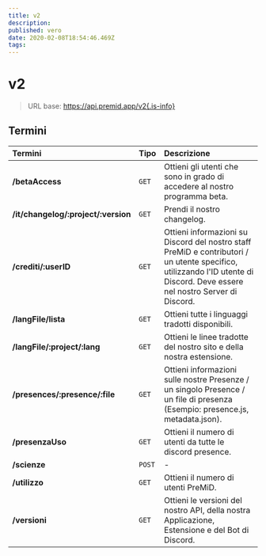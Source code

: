 ```yaml
---
title: v2
description:
published: vero
date: 2020-02-08T18:54:46.469Z
tags:
---
```


# v2

> URL base: https://api.premid.app/v2{.is-info}


## Termini

<table>
  <thead>
    <tr>
      <th style="text-align:left">Termini</th>
      <th style="text-align:left">Tipo</th>
      <th style="text-align:left">Descrizione</th>
    </tr>
  </thead>
  <tbody>
    <tr>
      <td style="text-align:left"><b>/betaAccess</b>
      </td>
      <td style="text-align:left"><code>GET</code></td>
      <td style="text-align:left">Ottieni gli utenti che sono in grado di accedere al nostro programma beta.</td>
    </tr>
    <tr>
      <td style="text-align:left"><b>/it/changelog/:project/:version</b>
      </td>
      <td style="text-align:left"><code>GET</code></td>
      <td style="text-align:left">Prendi il nostro changelog.</td>
    </tr>
    <tr>
      <td style="text-align:left"><b>/crediti/:userID</b>
      </td>
      <td style="text-align:left"><code>GET</code></td>
      <td style="text-align:left">Ottieni informazioni su Discord del nostro staff PreMiD e contributori / un utente specifico, utilizzando l'ID utente di Discord. Deve essere nel nostro Server di Discord.</td>
    </tr>
    <tr>
      <td style="text-align:left"><b>/langFile/lista</b>
      </td>
      <td style="text-align:left"><code>GET</code></td>
      <td style="text-align:left">Ottieni tutte i linguaggi tradotti disponibili.</td>
    </tr>
    <tr>
      <td style="text-align:left"><b>/langFile/:project/:lang</b>
      </td>
      <td style="text-align:left"><code>GET</code></td>
      <td style="text-align:left">Ottieni le linee tradotte del nostro sito e della nostra estensione.</td>
    </tr>
    <tr>
      <td style="text-align:left"><b>/presences/:presence/:file</b>
      </td>
      <td style="text-align:left"><code>GET</code></td>
      <td style="text-align:left">Ottieni informazioni sulle nostre Presenze / un singolo Presence / un file di presenza (Esempio: presence.js, metadata.json).</td>
    </tr>
    <tr>
      <td style="text-align:left"><b>/presenzaUso</b>
      </td>
      <td style="text-align:left"><code>GET</code></td>
      <td style="text-align:left">Ottieni il numero di utenti da tutte le discord presence.</td>
    </tr>
    <tr>
      <td style="text-align:left"><b>/scienze</b>
      </td>
      <td style="text-align:left"><code>POST</code></td>
      <td style="text-align:left">-</td>
    </tr>
    <tr>
      <td style="text-align:left"><b>/utilizzo</b>
      </td>
      <td style="text-align:left"><code>GET</code></td>
      <td style="text-align:left">Ottieni il numero di utenti PreMiD.</td>
    </tr>
    <tr>
      <td style="text-align:left"><b>/versioni</b>
      </td>
      <td style="text-align:left"><code>GET</code></td>
      <td style="text-align:left">Ottieni le versioni del nostro API, della nostra Applicazione, Estensione e del Bot di Discord.</td>
    </tr>
  </tbody>
</table>

